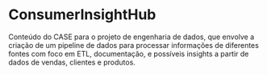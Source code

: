 # ConsumerInsightHub
Conteúdo do CASE para o projeto de engenharia de dados, que envolve a criação de um pipeline de dados para processar informações de diferentes fontes com foco em ETL, documentação, e possíveis insights a partir de dados de vendas, clientes e produtos.
